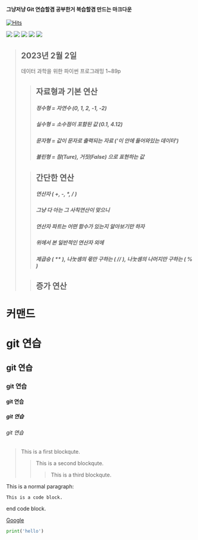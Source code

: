 
#### 그냥저냥 Git 연습할겸 공부한거 복습할겸 만드는 마크다운

[![Hits](https://hits.seeyoufarm.com/api/count/incr/badge.svg?url=https%3A%2F%2Fgithub.com%2FSHINSUNGH%2FPython_for_study&count_bg=%23255694&title_bg=%23555555&icon=python.svg&icon_color=%23479768&title=Welcome_for_students&edge_flat=false)](https://hits.seeyoufarm.com)





<img src="https://img.shields.io/badge/PyTorch-EE4C2C?style=for-the-badge&logo=PyTorch&logoColor=white">       <img src="https://img.shields.io/badge/Python-3776AB?style=for-the-badge&logo=Python&logoColor=white">       <img src="https://img.shields.io/badge/mysql-4479A1?style=for-the-badge&logo=mysql&logoColor=white">       <img src="https://img.shields.io/badge/github-181717?style=for-the-badge&logo=github&logoColor=white">       <img src="https://img.shields.io/badge/git-F05032?style=for-the-badge&logo=git&logoColor=white">


>
>## 2023년 2월 2일
>
> 데이터 과학을 위한 파이썬 프로그래밍 1~89p
>
>   > ## 자료형과 기본 연산
>   >
>   > ##### 정수형 = 자연수 (0, 1, 2, -1, -2)
>   > 
>   > ##### 실수형 = 소수점이 포함된 값 (0.1, 4.12)
>   >  
>   > ##### 문자형 = 값이 문자로 출력되는 자료 ('이 안에 들어와있는 데이터')
>   > 
>   > ##### 불린형 = 참(Ture), 거짓(False) 으로 표현하는 값
> 
>
>
>   > ## 간단한 연산
>   >
>   > ##### 연산자 ( +, -, *, / ) 
>   >
>   > ##### 그냥 다 아는 그 사칙연산이 맞으니
>   > ##### 연산자 파트는 어떤 함수가 있는지 알아보기만 하자
>   > 
>   > ##### 위에서 본 일반적인 연산자 외에
>   >
>   > ##### 제곱승 ( ** ), 나눗셈의 몫만 구하는 ( // ), 나눗셈의 나머지만 구하는 ( % )
>   
>
>
>   > ## 증가 연산
>   >
>   > ##### 
>   >
>   > ##### 
>   >
>   > ##### 
>   >
>   > ##### 
>   >
>   > ##### 



# 커맨드
# git 연습
## git 연습
### git 연습
#### git 연습
##### git 연습
###### git 연습

> This is a first blockqute.
>	> This is a second blockqute.
>	>	> This is a third blockqute.

This is a normal paragraph:

    This is a code block.
    
end code block.

[Google](https://www.naver.com, "google link")

```python
print('hello')
```